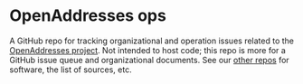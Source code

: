 # OpenAddresses ops

A GitHub repo for tracking organizational and operation issues related to the [OpenAddresses project](http://openaddresses.io/). Not intended to host code; this repo is more for a GitHub issue queue and organizational documents. See our [other repos](https://github.com/openaddresses/) for software, the list of sources, etc.
